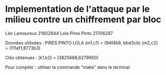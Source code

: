 # Implementation de l'attaque par le milieu contre un chiffrement par bloc 
Léo Lamoureux 21602944
Lola Pires Pinto 21706287

Données utilisées : 
PIRES PINTO
LOLA
(m1,c1) = (94f4b8, bbd3cb) (m2,c2) = (111ef1,8773b3)

Clés obtenues : (k1,k2) = (3825688,6279950)

Pour compiler : utiliser la commande "make" dans le terminal